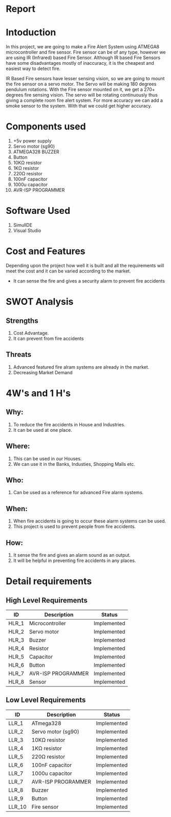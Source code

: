 # Report

# Intoduction
In this project, we are going to make a Fire Alert System using ATMEGA8 microcontroller and fire sensor. Fire sensor can be of any type, however we are using IR (Infrared) based Fire Sensor. Although IR based Fire Sensors have some disadvantages mostly of inaccuracy, it is the cheapest and easiest way to detect fire.

IR Based Fire sensors have lesser sensing vision, so we are going to mount the fire sensor on a servo motor. The Servo will be making 180 degrees pendulum rotations. With the Fire sensor mounted on it, we get a 270+ degrees fire sensing vision. The servo will be rotating continuously thus giving a complete room fire alert system. For more accuracy we can add a smoke sensor to the system. With that we could get higher accuracy.

# Components used
1. +5v power supply
2. Servo motor (sg90)
3. ATMEGA328 BUZZER
4. Button 
5. 10KΩ resistor
6. 1KΩ resistor
7. 220Ω resistor
8. 100nF capacitor
9. 1000u capacitor 
10. AVR-ISP PROGRAMMER

# Software Used
1. SimulIDE
2. Visual Studio

# Cost and Features
Depending upon the project how well it is built and all the requirements will meet the cost and it can be varied according to the market.
* It can sense the fire and gives a security alarm to prevent fire accidents

# SWOT Analysis
## Strengths
1. Cost Advantage.
2. It can prevent from fire accidents

## Threats
1. Advanced featured fire alram systems are already in the market.
2. Decreasing Market Demand

# 4W's and 1 H's
## Why:
1. To reduce the fire accidents in House and Industries.
2. It can be used at one place.

## Where:
1. This can be used in our Houses.
2. We can use it in the Banks, Industies, Shopping Malls etc.

## Who:
1. Can be used as a reference for advanced Fire alarm systems.

## When:
1. When fire accidents is going to occur these alarm systems can be used.
2. This project is used to prevent people from fire accidents.

## How:
1. It sense the fire and gives an alarm sound as an output.
2. It will be helpful in preventing fire accidents in any places.


# Detail requirements
## High Level Requirements
| ID | Description | Status |
|---|---|---|
| HLR_1 | Microcontroller | Implemented |
| HLR_2 | Servo motor | Implemented |
| HLR_3 | Buzzer | Implemented |
| HLR_4 | Resistor | Implemented |
| HLR_5 | Capacitor | Implemented |
| HLR_6 | Button | Implemented |
| HLR_7 | AVR-ISP PROGRAMMER | Implemented |
| HLR_8 | Sensor | Implemented |

## Low Level Requirements
| ID | Description | Status |
|---|---|---|
| LLR_1 | ATmega328 | Implemented |
| LLR_2 | Servo motor (sg90) | Implemented |
| LLR_3 | 10KΩ resistor | Implemented |
| LLR_4 | 1KΩ resistor | Implemented |
| LLR_5 | 220Ω resistor | Implemented |
| LLR_6 | 100nF capacitor | Implemented |
| LLR_7 | 1000u capacitor | Implemented 
| LLR_7 | AVR-ISP PROGRAMMER | Implemented |
| LLR_8 | Buzzer | Implemented |
| LLR_9 | Button | Implemented |
| LLR_10 | Fire sensor | Implemented |

